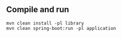 ## Compile and run

```
mvn clean install -pl library
mvn clean spring-boot:run -pl application

```

